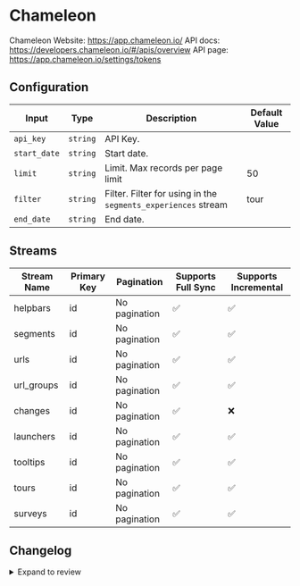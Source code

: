 # Chameleon
Chameleon
Website: https://app.chameleon.io/
API docs: https://developers.chameleon.io/#/apis/overview
API page: https://app.chameleon.io/settings/tokens

## Configuration

| Input | Type | Description | Default Value |
|-------|------|-------------|---------------|
| `api_key` | `string` | API Key.  |  |
| `start_date` | `string` | Start date.  |  |
| `limit` | `string` | Limit. Max records per page limit | 50 |
| `filter` | `string` | Filter. Filter for using in the `segments_experiences` stream | tour |
| `end_date` | `string` | End date.  |  |

## Streams
| Stream Name | Primary Key | Pagination | Supports Full Sync | Supports Incremental |
|-------------|-------------|------------|---------------------|----------------------|
| helpbars | id | No pagination | ✅ |  ✅  |
| segments | id | No pagination | ✅ |  ✅  |
| urls | id | No pagination | ✅ |  ✅  |
| url_groups | id | No pagination | ✅ |  ✅  |
| changes | id | No pagination | ✅ |  ❌  |
| launchers | id | No pagination | ✅ |  ✅  |
| tooltips | id | No pagination | ✅ |  ✅  |
| tours | id | No pagination | ✅ |  ✅  |
| surveys | id | No pagination | ✅ |  ✅  |

## Changelog

<details>
  <summary>Expand to review</summary>

| Version          | Date       | Subject        |
|------------------|------------|----------------|
| 0.0.1 | 2024-09-18 | Initial release by [@btkcodedev](https://github.com/btkcodedev) via Connector Builder|

</details>